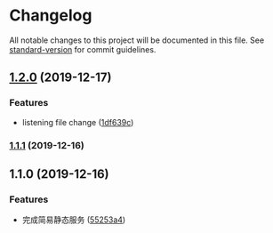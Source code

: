 # Changelog

All notable changes to this project will be documented in this file. See [standard-version](https://github.com/conventional-changelog/standard-version) for commit guidelines.

## [1.2.0](https://github.com/tinytot1/http-mini-server/compare/v1.1.1...v1.2.0) (2019-12-17)

### Features

- listening file change ([1df639c](https://github.com/tinytot1/http-mini-server/commit/1df639c9d265b0f41fdfeec2d80e704b89edf385))

### [1.1.1](https://github.com/tinytot1/http-mini-server/compare/v1.1.0...v1.1.1) (2019-12-16)

## 1.1.0 (2019-12-16)

### Features

- 完成简易静态服务 ([55253a4](https://github.com/tinytot1/http-mini-server/commit/55253a4c8602217f006ac32a4451819ceaa2ba4b))
